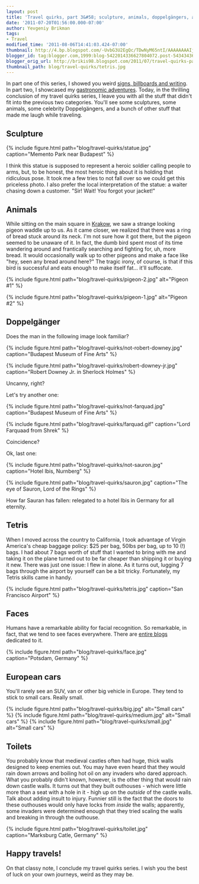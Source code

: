 ```yaml
---
layout: post
title: 'Travel quirks, part 3&#58; sculpture, animals, doppelgängers, art and more!'
date: '2011-07-20T01:56:00.000-07:00'
author: Yevgeniy Brikman
tags:
- Travel
modified_time: '2011-08-06T14:41:03.424-07:00'
thumbnail: http://4.bp.blogspot.com/-UvbG3U2EgQc/TDwNyM65ntI/AAAAAAAAIjw/Kx9eq-iqotQ/s72-c/IMG_0754.JPG
blogger_id: tag:blogger.com,1999:blog-5422014336627804072.post-5434343619027353246
blogger_orig_url: http://brikis98.blogspot.com/2011/07/travel-quirks-part-3-sculpture-animals.html
thumbnail_path: blog/travel-quirks/tetris.jpg
---
```


In part one of this series, I showed you weird [signs, billboards and 
writing](https://www.ybrikman.com/writing/2011/07/18/travel-quirks-part-1-signs-bilboards/). 
In part two, I showcased my [gastronomic 
adventures](https://www.ybrikman.com/writing/2011/07/19/travel-quirks-part-2-gastronomic/). 
Today, in the thrilling conclusion of my travel quirks series, I leave you 
with all the stuff that didn't fit into the previous two categories. You'll 
see some sculptures, some animals, some celebrity Doppelgängers, and a bunch of 
other stuff that made me laugh while traveling. 

## Sculpture 

{% include figure.html path="blog/travel-quirks/statue.jpg" caption="Memento Park near Budapest" %}

I think this statue 
is supposed to represent a heroic soldier calling people to arms, but, to be 
honest, the most heroic thing about it is holding that ridiculous pose. It 
took me a few tries to not fall over so we could get this priceless photo. I 
also prefer the local interpretation of the statue: a waiter chasing down a 
customer. "Sir! Wait! You forgot your jacket!" 

## Animals 

While sitting on the main square in 
[Krakow](https://picasaweb.google.com/brikis98/Krakow#), we saw a strange 
looking pigeon waddle up to us. As it came closer, we realized that there was 
a ring of bread stuck around its neck. I'm not sure how it got there, but the 
pigeon seemed to be unaware of it. In fact, the dumb bird spent most of its 
time wandering around and frantically searching and fighting for, uh, more 
bread. It would occasionally walk  up to other pigeons and make a face like 
"hey, seen any bread around  here?" The tragic irony, of course, is that if 
this bird is successful and eats enough to make itself fat... it'll suffocate. 

{% include figure.html path="blog/travel-quirks/pigeon-2.jpg" alt="Pigeon #1" %}

{% include figure.html path="blog/travel-quirks/pigeon-1.jpg" alt="Pigeon #2" %}

## Doppelgänger

Does the man in the following image look familiar? 

{% include figure.html path="blog/travel-quirks/not-robert-downey.jpg" caption="Budapest Museum of Fine Arts" %}

{% include figure.html path="blog/travel-quirks/robert-downey-jr.jpg" caption="Robert Downey Jr. in Sherlock Holmes" %}

Uncanny, right? 

Let's try another one: 

{% include figure.html path="blog/travel-quirks/not-farquad.jpg" caption="Budapest Museum of Fine Arts" %}

{% include figure.html path="blog/travel-quirks/farquad.gif" caption="Lord Farquaad from Shrek" %}

Coincidence? 

Ok, last one: 

{% include figure.html path="blog/travel-quirks/not-sauron.jpg" caption="Hotel Ibis, Nurnberg" %}

{% include figure.html path="blog/travel-quirks/sauron.jpg" caption="The eye of Sauron, Lord of the Rings" %}

How far Sauran has fallen: relegated to a hotel Ibis in Germany for all eternity. 

## Tetris 

When I moved across the country to California, I took advantage of  Virgin 
America's cheap baggage policy: $25 per bag, 50lbs per bag, up to 10 (!) bags. 
I had about 7 bags worth of stuff that I wanted to bring with me and taking it 
on the plane turned out to be far cheaper than shipping it or buying it new. 
There was just one issue: I flew in alone. As it turns out, lugging 7  bags 
through the airport by yourself can be a bit tricky. Fortunately, my Tetris 
skills came in handy. 

{% include figure.html path="blog/travel-quirks/tetris.jpg" caption="San Francisco Airport" %}

## Faces

Humans have a remarkable ability for facial recognition. So remarkable, in 
fact, that we tend to see faces everywhere. There are [entire 
blogs](http://facesinplaces.blogspot.com/) dedicated to it. 

{% include figure.html path="blog/travel-quirks/face.jpg" caption="Potsdam, Germany" %}

## European cars

You'll rarely see an SUV, van or other big vehicle in Europe. They tend to 
stick to small cars. Really small. 

{% include figure.html path="blog/travel-quirks/big.jpg" alt="Small cars" %}
{% include figure.html path="blog/travel-quirks/medium.jpg" alt="Small cars" %}
{% include figure.html path="blog/travel-quirks/small.jpg" alt="Small cars" %}

## Toilets

You probably know that medieval castles often had huge, thick walls designed 
to keep enemies out. You may have even heard that they would rain down arrows 
and boiling hot oil on any invaders who dared approach. What you probably 
didn't known, however, is the other thing that would rain down castle walls. 
It turns out that they built outhouses - which were little more than a seat 
with a hole in it - high up on the *outside* of the castle walls. Talk about 
adding insult to injury. Funnier still is the fact that the doors to these 
outhouses would only have locks from *inside* the walls; apparently, some 
invaders were determined enough that they tried scaling the walls and breaking 
in through the outhouse. 

{% include figure.html path="blog/travel-quirks/toilet.jpg" caption="Marksburg Catle, Germany" %}

## Happy travels! 

On that classy note, I conclude my travel quirks series. I wish you the best 
of luck on your own journeys, weird as they may be. 
